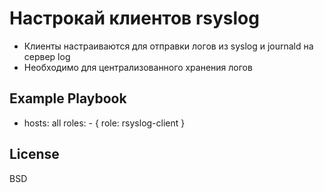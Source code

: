 Настрокай клиентов rsyslog
=========

* Клиенты настраиваются для отправки логов из syslog и journald на сервер log
* Необходимо для централизованного хранения логов

Example Playbook
----------------

- hosts: all
  roles:
      - { role: rsyslog-client }

License
-------

BSD
